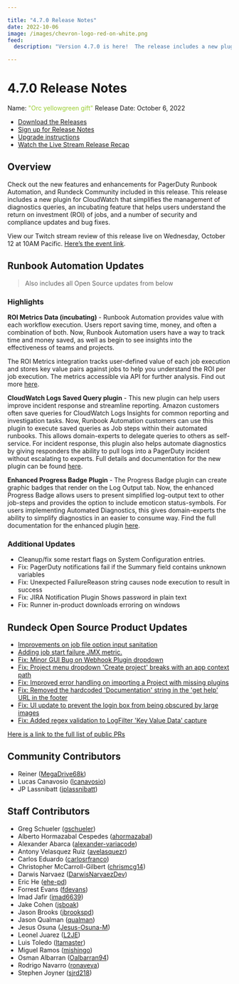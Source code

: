```yaml
---

title: "4.7.0 Release Notes"
date: 2022-10-06
image: /images/chevron-logo-red-on-white.png
feed:
  description: "Version 4.7.0 is here!  The release includes a new plugin for CloudWatch that simplifies the management of diagnostics queries, an incubating feature that helps users understand the ROI of jobs, and a number of security and compliance updates and bug fixes."

---
```


# 4.7.0 Release Notes

Name: <span style="color: yellowgreen"><span class="glyphicon glyphicon-gift"></span> "Orc yellowgreen gift"</span>
Release Date: October 6, 2022

- [Download the Releases](https://download.rundeck.com/)
- [Sign up for Release Notes](https://www.rundeck.com/release-notes-signup)
- [Upgrade instructions](/upgrading/)
- [Watch the Live Stream Release Recap](https://youtu.be/jTqfAmExg_Y)


<VidStack src="youtube/jTqfAmExg_Y"/>

## Overview

Check out the new features and enhancements for PagerDuty Runbook Automation, and Rundeck Community included in this release. This release includes a new plugin for CloudWatch that simplifies the management of diagnostics queries, an incubating feature that helps users understand the return on investment (ROI) of jobs, and a number of security and compliance updates and bug fixes.

View our Twitch stream review of this release live on Wednesday, October 12 at 10AM Pacific. [Here’s the event link](https://www.twitch.tv/pagerduty/schedule?seriesID=792f972e-f876-4135-b6c2-6ea30a5c0330).

## Runbook Automation Updates

> Also includes all Open Source updates from below

### Highlights

**ROI Metrics Data (incubating)** - Runbook Automation provides value with each workflow execution. Users report saving time, money, and often a combination of both. Now, Runbook Automation users have a way to track time and money saved, as well as begin to see insights into the effectiveness of teams and projects.

The ROI Metrics integration tracks user-defined value of each job execution and stores key value pairs against jobs to help you understand the ROI per job execution. The metrics accessible via API for further analysis. Find out more [here](/manual/execution-lifecycle/roi-metrics.md).

**CloudWatch Logs Saved Query plugin** - This new plugin can help users improve incident response and streamline reporting. Amazon customers often save queries for CloudWatch Logs Insights for common reporting and investigation tasks. Now, Runbook Automation customers can use this plugin to execute saved queries as Job steps within their automated runbooks. This allows domain-experts to delegate queries to others as self-service. For incident response, this plugin also helps automate diagnostics by giving responders the ability to pull logs into a PagerDuty incident without escalating to experts. Full details and documentation for the new plugin can be found [here](/manual/workflow-steps/aws-cloudwatch.md).

**Enhanced Progress Badge Plugin** - The Progress Badge plugin can create graphic badges that render on the Log Output tab. Now, the enhanced Progress Badge allows users to present simplified log-output text to other job-steps and provides the option to include emoticon status-symbols. For users implementing Automated Diagnostics, this gives domain-experts the ability to simplify diagnostics in an easier to consume way. Find the full documentation for the enhanced plugin [here](/manual/log-filters/progress-badge.md).

### Additional Updates

* Cleanup/fix some restart flags on System Configuration entries.
* Fix: PagerDuty notifications fail if the Summary field contains unknown variables
* Fix: Unexpected FailureReason string causes node execution to result in success
* Fix: JIRA Notification Plugin Shows password in plain text
* Fix: Runner in-product downloads erroring on windows

## Rundeck Open Source Product Updates

* [Improvements on job file option input sanitation](https://github.com/rundeck/rundeck/pull/7911)
* [Adding job start failure JMX metric.](https://github.com/rundeck/rundeck/pull/7909)
* [Fix: Minor GUI Bug on Webhook Plugin dropdown](https://github.com/rundeck/rundeck/pull/7899)
* [Fix: Project menu dropdown &#39;Create project&#39; breaks with an app context path](https://github.com/rundeck/rundeck/pull/7890)
* [Fix: Improved error handling on importing a Project with missing plugins](https://github.com/rundeck/rundeck/pull/7887)
* [Fix: Removed the hardcoded &#39;Documentation&#39; string in the &#39;get help&#39; URL in the footer ](https://github.com/rundeck/rundeck/pull/7880)
* [Fix: UI update to prevent the login box from being obscured by large images](https://github.com/rundeck/rundeck/pull/7878)
* [Fix: Added regex validation to LogFilter &#39;Key Value Data&#39; capture](https://github.com/rundeck/rundeck/pull/7873)

[Here is a link to the full list of public PRs](https://github.com/rundeck/rundeck/pulls?q=is%3Apr+milestone%3A4.7.0+is%3Aclosed)

## Community Contributors

* Reiner ([MegaDrive68k](https://github.com/MegaDrive68k))
* Lucas Canavosio ([lcanavosio](https://github.com/lcanavosio))
* JP Lassnibatt ([jplassnibatt](https://github.com/jplassnibatt))

## Staff Contributors

* Greg Schueler ([gschueler](https://github.com/gschueler))
* Alberto Hormazabal Cespedes ([ahormazabal](https://github.com/ahormazabal))
* Alexander Abarca ([alexander-variacode](https://github.com/alexander-variacode))
* Antony Velasquez Ruiz ([avelasquezr](https://github.com/avelasquezr))
* Carlos Eduardo ([carlosrfranco](https://github.com/carlosrfranco))
* Christopher McCarroll-Gilbert ([chrismcg14](https://github.com/chrismcg14))
* Darwis Narvaez ([DarwisNarvaezDev](https://github.com/DarwisNarvaezDev))
* Eric He ([ehe-pd](https://github.com/ehe-pd))
* Forrest Evans ([fdevans](https://github.com/fdevans))
* Imad Jafir ([imad6639](https://github.com/imad6639))
* Jake Cohen ([jsboak](https://github.com/jsboak))
* Jason Brooks ([jbrookspd](https://github.com/jbrookspd))
* Jason Qualman ([qualman](https://github.com/qualman))
* Jesus Osuna ([Jesus-Osuna-M](https://github.com/Jesus-Osuna-M))
* Leonel Juarez ([L2JE](https://github.com/L2JE))
* Luis Toledo ([ltamaster](https://github.com/ltamaster))
* Miguel Ramos ([mishingo](https://github.com/mishingo))
* Osman Albarran ([Oalbarran94](https://github.com/Oalbarran94))
* Rodrigo Navarro ([ronaveva](https://github.com/ronaveva))
* Stephen Joyner ([sjrd218](https://github.com/sjrd218))
